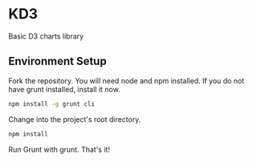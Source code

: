 # KD3
Basic D3 charts library


## Environment Setup
Fork the repository. You will need node and npm installed.
If you do not have grunt installed, install it now.

```bash
npm install -g grunt cli
```

Change into the project's root directory.

```bash
npm install
```

Run Grunt with grunt. That's it!

